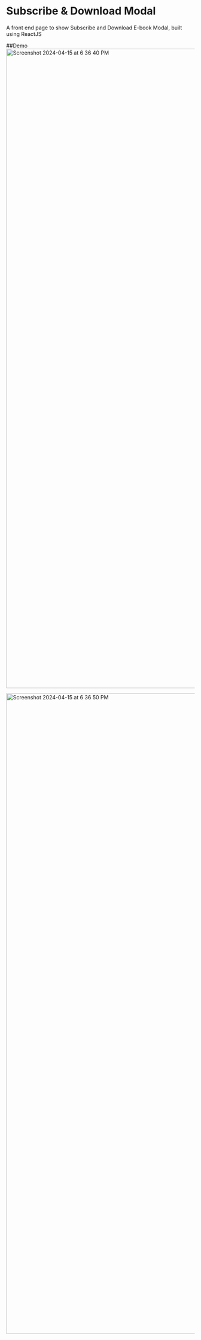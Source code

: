 # Subscribe & Download Modal

A front end page to show Subscribe and Download E-book Modal, built using ReactJS

##Demo
<img width="1707" alt="Screenshot 2024-04-15 at 6 36 40 PM" src="https://github.com/ginomangalan/Subscribe-Modal/assets/13426092/ac692826-e4fb-40ad-9256-b4a177ed92c2">


<img width="1710" alt="Screenshot 2024-04-15 at 6 36 50 PM" src="https://github.com/ginomangalan/Subscribe-Modal/assets/13426092/3d68ed67-2720-4777-838e-b25c00cc961b">
